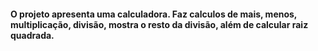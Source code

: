 <!DOCTYPE html>
<html lang="pt-br">
<head>
    <meta charset="UTF-8">
    <meta name="viewport" content="width=device-width, initial-scale=1.0">
    <title>READ ME </title>
</head>
<body>
    <h4> 
        O projeto apresenta uma calculadora. 
       Faz calculos de mais, menos, multiplicação, divisão, mostra o resto da divisão, além de calcular raiz quadrada. 
    </h4>
</body>
</html>
